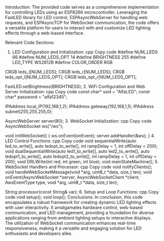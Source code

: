 Introduction:
The provided code serves as a comprehensive implementation for controlling LEDs using an ESP8266 microcontroller. Leveraging the FastLED library for LED control, ESPAsyncWebServer for handling web requests, and ESPAsyncTCP for WebSocket communication, the code offers a versatile platform for users to interact with and customize LED lighting effects through a web-based interface.

Relevant Code Sections:
1. LED Configuration and Initialization:
cpp
Copy code
#define NUM_LEDS 66
#define NUM_LEDS_OPT 14
#define BRIGHTNESS 255
#define LED_TYPE WS2812B
#define COLOR_ORDER RGB

CRGB leds_l[NUM_LEDS];
CRGB leds_r[NUM_LEDS];
CRGB leds_opt_l[NUM_LEDS_OPT];
CRGB leds_opt_r[NUM_LEDS_OPT];

FastLED.setBrightness(BRIGHTNESS);
2. WiFi Configuration and Web Server Initialization:
cpp
Copy code
const char* ssid = "AlfaLED";
const char* password = "alfa12345";

IPAddress local_IP(192,168,1,2);
IPAddress gateway(192,168,1,1);
IPAddress subnet(255,255,255,0);

AsyncWebServer server(80);
3. WebSocket Initialization:
cpp
Copy code
AsyncWebSocket ws("/ws");

void initWebSocket() {
  ws.onEvent(onEvent);
  server.addHandler(&ws);
}
4. LED Control Functions:
cpp
Copy code
void sequentialWrite(auto led_to_write[], auto ledopt_to_write[], int rampDelay = 1, int offDelay = 200);
void dualSequentialWrite(auto led1_to_write[], auto led2_to_write[], auto ledopt1_to_write[], auto ledopt2_to_write[], int rampDelay = 1, int offDelay = 200);
void DRLWrite(int red, int green, int blue);
void mainStateMachine();
5. WebSocket Handlers and Processor:
cpp
Copy code
void notifyClients();
void handleWebSocketMessage(void *arg, uint8_t *data, size_t len);
void onEvent(AsyncWebSocket *server, AsyncWebSocketClient *client, AwsEventType type, void *arg, uint8_t *data, size_t len);

String processor(const String& var);
6. Setup and Loop Functions:
cpp
Copy code
void setup();
void loop();
Conclusions:
In conclusion, this code encapsulates a robust framework for creating dynamic LED lighting effects with user interactivity. It amalgamates hardware control, web-based communication, and LED management, providing a foundation for diverse applications ranging from ambient lighting setups to interactive displays. The utilization of WebSocket communication enhances real-time responsiveness, making it a versatile and engaging solution for LED enthusiasts and developers alike.
